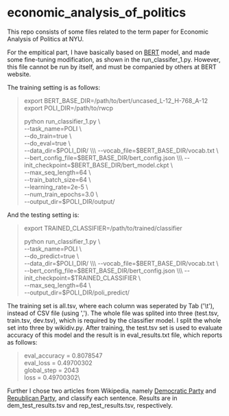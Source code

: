 # economic_analysis_of_politics

This repo consists of some files related to the term paper for Economic Analysis of Politics at NYU.

For the empitical part, I have basically based on [BERT](https://github.com/google-research/bert#fine-tuning-with-bert) model,
and made some fine-tuning modification, as shown in the run_classifer_1.py.
However, this file cannot be run by itself, and must be companied by others at BERT website.

The training setting is as follows:

> export BERT_BASE_DIR=/path/to/bert/uncased_L-12_H-768_A-12\
> export POLI_DIR=/path/to/rwcp
> 
> python run_classifier_1.py \\\
>  --task_name=POLI \\\
>  --do_train=true \\\
>  --do_eval=true \\\
>  --data_dir=$POLI_DIR/ \\\
>  --vocab_file=$BERT_BASE_DIR/vocab.txt \\\
>  --bert_config_file=$BERT_BASE_DIR/bert_config.json \\\
>  --init_checkpoint=$BERT_BASE_DIR/bert_model.ckpt \\\
>  --max_seq_length=64 \\\
>  --train_batch_size=64 \\\
>  --learning_rate=2e-5 \\\
>  --num_train_epochs=3.0 \\\
>  --output_dir=$POLI_DIR/output/
  
And the testing setting is:

> export TRAINED_CLASSIFIER=/path/to/trained/classifier
>
> python run_classifier_1.py \\\
>   --task_name=POLI \\\
>   --do_predict=true \\\
>   --data_dir=$POLI_DIR/ \\\
>   --vocab_file=$BERT_BASE_DIR/vocab.txt \\\
>   --bert_config_file=$BERT_BASE_DIR/bert_config.json \\\
>   --init_checkpoint=$TRAINED_CLASSIFIER \\\
>   --max_seq_length=64 \\\
>   --output_dir=$POLI_DIR/poli_predict/


The training set is all.tsv, where each column was seperated by Tab ('\t'), instead of CSV file (using ',').
The whole file was splited into three (test.tsv, train.tsv, dev.tsv), which is required by the classifier model.
I split the whole set into three by wikidiv.py. After training, the test.tsv set is used to evaluate accuracy of 
this model and the result is in eval_results.txt file, which reports as follows:

> eval_accuracy = 0.8078547\
> eval_loss = 0.49700302\
> global_step = 2043\
> loss = 0.49700302\

Further I chose two articles from Wikipedia, namely 
[Democratic Party](https://en.wikipedia.org/wiki/Democratic_Party_(United_States)) and 
[Republican Party](https://en.wikipedia.org/wiki/Republican_Party_(United_States)), 
and classify each sentence. Results are in dem_test_results.tsv and rep_test_results.tsv, respectively.
